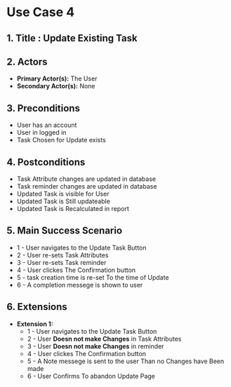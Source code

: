 # Use Case 4

## 1. Title : Update Existing Task

## 2. Actors
- **Primary Actor(s):** The User
- **Secondary Actor(s):** None

## 3. Preconditions
- User has an account
- User in logged in
- Task Chosen for Update exists

## 4. Postconditions
- Task Attribute changes are updated in database
- Task reminder changes are updated in database
- Updated Task is visible for User
- Updated Task is Still updateable
- Updated Task is Recalculated in report

## 5. Main Success Scenario
- 1 - User navigates to the Update Task Button
- 2 - User re-sets Task Attributes
- 3 - User re-sets Task reminder
- 4 - User clickes The Confirmation button
- 5 - task creation time is re-set To the time of Update
- 6 - A completion messege is shown to user

## 6. Extensions

  - **Extension 1:** 
    - 1 - User navigates to the Update Task Button
    - 2 - User **Doesn not make Changes** in Task Attributes
    - 3 - User **Doesn not make Changes** in reminder
    - 4 - User clickes The Confirmation button
    - 5 - A Note messege is sent to the user Than no Changes have Been made
    - 6 - User Confirms To abandon Update Page



